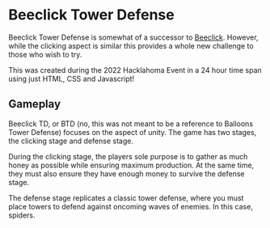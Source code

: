 # Beeclick Tower Defense

Beeclick Tower Defense is somewhat of a successor to [Beeclick](https://beeclick.org/). However, while the clicking aspect is similar this provides a whole new challenge to those who wish to try.  

This was created during the 2022 Hacklahoma Event in a 24 hour time span using just HTML, CSS and Javascript!

## Gameplay

Beeclick TD, or BTD (no, this was not meant to be a reference to Balloons Tower Defense) focuses on the aspect of unity. The game has two stages, the clicking stage and defense stage.  

During the clicking stage, the players sole purpose is to gather as much honey as possible while ensuring maximum production. At the same time, they must also ensure they have enough money to survive the defense stage.  

The defense stage replicates a classic tower defense, where you must place towers to defend against oncoming waves of enemies. In this case, spiders.